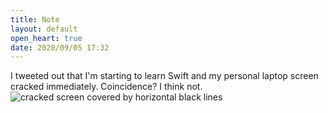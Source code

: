 ```yaml
---
title: Note
layout: default
open_heart: true
date: 2020/09/05 17:32
---
```


I tweeted out that I'm starting to learn Swift and my personal laptop screen cracked immediately. Coincidence? I think not. ![cracked screen covered by horizontal black lines](https://muan.co/images/20200905.png)
